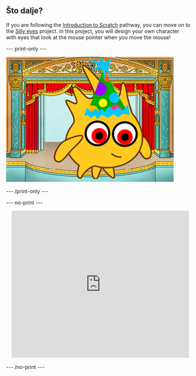 ## Što dalje?

If you are following the [Introduction to Scratch](https://projects.raspberrypi.org/en/pathways/scratch-intro) pathway, you can move on to the [Silly eyes](https://projects.raspberrypi.org/en/projects/silly-eyes) project. In this project, you will design your own character with eyes that look at the mouse pointer when you move the mouse!

--- print-only ---

![The 'Silly eyes' project.](images/googly-eye-character.png)

--- /print-only ---

--- no-print ---

<div class="scratch-preview" style="margin-left: 15px;">
  <iframe allowtransparency="true" width="485" height="402" src="https://scratch.mit.edu/projects/embed/495141114/?autostart=false" frameborder="0"></iframe>
</div>

--- /no-print ---
